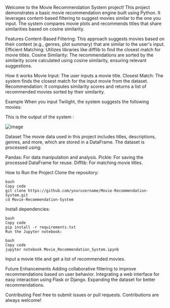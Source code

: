 Welcome to the Movie Recommendation System project! This project demonstrates a basic movie recommendation engine built using Python. It leverages content-based filtering to suggest movies similar to the one you input. The system compares movie plots and recommends titles that share similarities based on cosine similarity.

Features
Content-Based Filtering: This approach suggests movies based on their content (e.g., genres, plot summary) that are similar to the user's input.
Efficient Matching: Utilizes libraries like difflib to find the closest match for movie titles.
Cosine Similarity: The recommendations are sorted by the similarity score calculated using cosine similarity, ensuring relevant suggestions.

How it works
Movie Input: The user inputs a movie title.
Closest Match: The system finds the closest match for the input movie from the dataset.
Recommendation: It computes similarity scores and returns a list of recommended movies sorted by their similarity.

Example
When you input Twilight, the system suggests the following movies:

This is the output of the system : 

![image](https://github.com/user-attachments/assets/9f87a1e1-32b3-4628-986f-d5f62e6c3811)

Dataset
The movie data used in this project includes titles, descriptions, genres, and more, which are stored in a DataFrame. The dataset is processed using:

Pandas: For data manipulation and analysis.
Pickle: For saving the processed DataFrame for reuse.
Difflib: For matching movie titles.

How to Run the Project
Clone the repository:

    bash
    Copy code
    git clone https://github.com/yourusername/Movie-Recommendation-System.git
    cd Movie-Recommendation-System
    
Install dependencies:

    bash
    Copy code
    pip install -r requirements.txt
    Run the Jupyter notebook:

    bash
    Copy code
    jupyter notebook Movie_Recommendation_System.ipynb
    
Input a movie title and get a list of recommended movies.

Future Enhancements
Adding collaborative filtering to improve recommendations based on user behavior.
Integrating a web interface for easy interaction using Flask or Django.
Expanding the dataset for better recommendations.

Contributing
Feel free to submit issues or pull requests. Contributions are always welcome!

